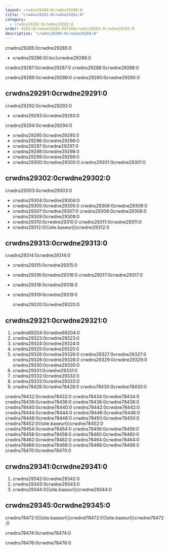 ```yaml
---
layout: crwdns29280:0crwdne29280:0
title: "crwdns29281:0crwdne29281:0"
category:
  - crwdns29282:0crwdne29282:0
order: 9283:0crwdne29283:047266crwdns29283:0crwdne29283:0
description: "crwdns29284:0crwdne29284:0"
---
```

crwdns29285:0crwdne29285:0

- crwdns29286:0{:toc}crwdne29286:0

crwdns29287:0crwdne29287:0 crwdns29288:0crwdne29288:0

crwdns29289:0crwdne29289:0 crwdns29290:0crwdne29290:0

## crwdns29291:0crwdne29291:0

crwdns29292:0crwdne29292:0

- crwdns29293:0crwdne29293:0

crwdns29294:0crwdne29294:0

- crwdns29295:0crwdne29295:0
- crwdns29296:0crwdne29296:0
- crwdns29297:0crwdne29297:0
- crwdns29298:0crwdne29298:0
- crwdns29299:0crwdne29299:0
- crwdns29300:0crwdne29300:0 crwdns29301:0crwdne29301:0

## crwdns29302:0crwdne29302:0

crwdns29303:0crwdne29303:0

- crwdns29304:0crwdne29304:0
- crwdns29305:0crwdne29305:0 crwdns29306:0crwdne29306:0
- crwdns29307:0crwdne29307:0 crwdns29308:0crwdne29308:0 crwdns29309:0crwdne29309:0
- crwdns29310:0crwdne29310:0 crwdns29311:0crwdne29311:0
- crwdns29312:0{{site.baseurl}}crwdne29312:0

<!--- Check whether the ACL needs to be more open so the services/build can download build images -->

## crwdns29313:0crwdne29313:0

crwdns29314:0crwdne29314:0

- crwdns29315:0crwdne29315:0
- crwdns29316:0crwdne29316:0 crwdns29317:0crwdne29317:0
- crwdns29318:0crwdne29318:0
- crwdns29319:0crwdne29319:0

    crwdns29320:0crwdne29320:0
    

## crwdns29321:0crwdne29321:0

1. crwdns69204:0crwdne69204:0
2. crwdns29323:0crwdne29323:0
3. crwdns29324:0crwdne29324:0 
4. crwdns29325:0crwdne29325:0
5. crwdns29326:0crwdne29326:0 crwdns29327:0crwdne29327:0 crwdns29328:0crwdne29328:0 crwdns29329:0crwdne29329:0 crwdns29330:0crwdne29330:0 
6. crwdns29331:0crwdne29331:0
7. crwdns29332:0crwdne29332:0
8. crwdns29333:0crwdne29333:0
9. crwdns78428:0crwdne78428:0 crwdns78430:0crwdne78430:0

crwdns78432:0crwdne78432:0 crwdns78434:0crwdne78434:0 crwdns78436:0crwdne78436:0 crwdns78438:0crwdne78438:0 crwdns78440:0crwdne78440:0 crwdns78442:0crwdne78442:0 crwdns78444:0crwdne78444:0 crwdns78446:0crwdne78446:0 crwdns78448:0crwdne78448:0 crwdns78450:0crwdne78450:0 crwdns78452:0{{site.baseurl}}crwdne78452:0 crwdns78454:0crwdne78454:0 crwdns78456:0crwdne78456:0 crwdns78458:0crwdne78458:0 crwdns78460:0crwdne78460:0 crwdns78462:0crwdne78462:0 crwdns78464:0crwdne78464:0 crwdns78466:0crwdne78466:0 crwdns78468:0crwdne78468:0 crwdns78470:0crwdne78470:0

## crwdns29341:0crwdne29341:0

1. crwdns29342:0crwdne29342:0
2. crwdns29343:0crwdne29343:0
3. crwdns29344:0{{site.baseurl}}crwdne29344:0

## crwdns29345:0crwdne29345:0

crwdns78472:0{{site.baseurl}}crwdnd78472:0{{site.baseurl}}crwdne78472:0

crwdns78474:0crwdne78474:0

crwdns78476:0crwdne78476:0